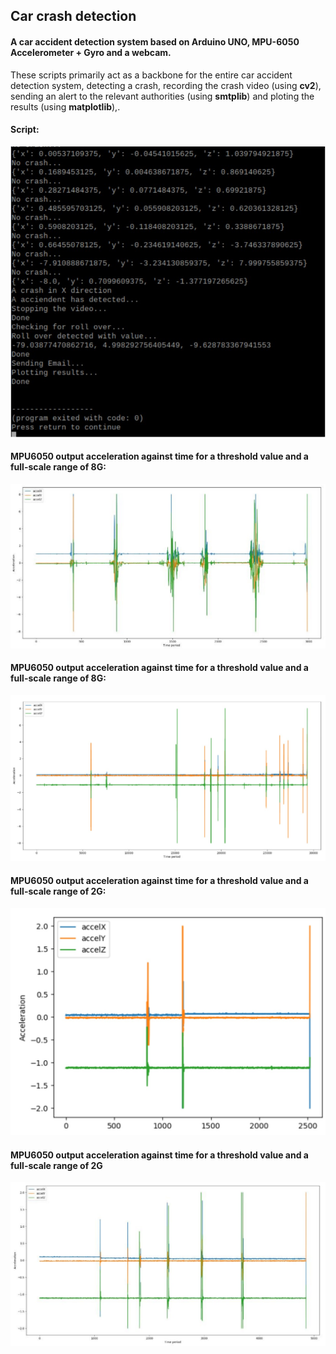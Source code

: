 Car crash detection
---
#### A car accident detection system based on Arduino UNO, MPU-6050 Accelerometer + Gyro and a webcam.
These scripts primarily act as a backbone for the entire car accident detection system, detecting a crash, recording the crash video (using **cv2**), sending an alert to the relevant authorities (using **smtplib**) and ploting the results (using **matplotlib**),.

#### Script:
![output](sc/script_output.jpg)
<br />
#### MPU6050 output acceleration against time for a threshold value and a full-scale range of 8G:
![output](sc/plot_1.jpg)
<br />
#### MPU6050 output acceleration against time for a threshold value and a full-scale range of 8G:
![output](sc/plot_2.jpg)
<br />
#### MPU6050 output acceleration against time for a threshold value and a full-scale range of 2G:
![output](sc/plot_3.jpg)
<br />
#### MPU6050 output acceleration against time for a threshold value and a full-scale range of 2G
![output](sc/plot_4.jpg)


